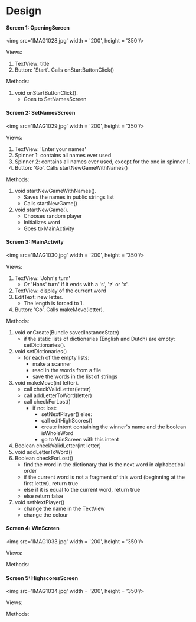 # Design



#### Screen 1: OpeningScreen

<img src='IMAG1028.jpg' width = '200', height = '350'/>

Views:<br /> 
1.  TextView: title
2.  Button: 'Start'. Calls onStartButtonClick()

Methods:<br /> 
1.  void onStartButtonClick(). <br /> 
    - Goes to SetNamesScreen 

#### Screen 2: SetNamesScreen

<img src='IMAG1029.jpg' width = '200', height = '350'/>

Views:<br /> 
1.  TextView: 'Enter your names'
2.  Spinner 1: contains all names ever used
3.  Spinner 2: contains all names ever used, except for the one in spinner 1.
4.  Button: 'Go'. Calls startNewGameWithNames()

Methods:<br /> 
1.  void startNewGameWithNames(). <br /> 
    -   Saves the names in public strings list<br /> 
    -   Calls startNewGame()<br /> 
2.  void startNewGame(). <br /> 
    -   Chooses random player<br /> 
    -   Initializes word<br /> 
    -   Goes to MainActivity

#### Screen 3: MainActivity

<img src='IMAG1030.jpg' width = '200', height = '350'/>

Views:
1.  TextView: 'John's turn' 
    -   Or 'Hans' turn' if it ends with a 's', 'z' or 'x'.
2.  TextView: display of the current word
3.  EditText: new letter.
    -   The length is forced to 1.
4.  Button: 'Go'. Calls makeMove(letter).

Methods:
1.  void onCreate(Bundle savedInstanceState)
    -   if the static lists of dictionaries (English and Dutch) are empty: setDictionaries().
2.  void setDictionaries()
    -   for each of the empty lists: 
        -   make a scanner
        -   read in the words from a file
        -   save the words in the list of strings
3.  void makeMove(int letter). 
    -   call checkValidLetter(letter)
    -   call addLetterToWord(letter)
    -   call checkForLost()
        -   if not lost:
            -   setNextPlayer()
            else:
            -   call editHighScores()
            -   create intent containing the winner's name and the boolean isWholeWord
            -   go to WinScreen with this intent
4.  Boolean checkValidLetter(int letter)
5.  void addLetterToWord()
6.  Boolean checkForLost()
    -   find the word in the dictionary that is the next word in alphabetical order
    -   if the current word is not a fragment of this word (beginning at the first letter), return true
    -   else if it is equal to the current word, return true
    -   else return false
7.  void setNextPlayer()
    -   change the name in the TextView
    -   change the colour

#### Screen 4: WinScreen

<img src='IMAG1033.jpg' width = '200', height = '350'/>

Views:

Methods:

#### Screen 5: HighscoresScreen

<img src='IMAG1034.jpg' width = '200', height = '350'/>

Views:

Methods:
